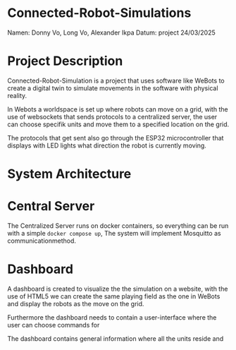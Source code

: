 # Connected-Robot-Simulations

Namen: Donny Vo, Long Vo, Alexander Ikpa
Datum: project 24/03/2025

# Project Description

Connected-Robot-Simulation is a project that uses software like WeBots to create
a digital twin to simulate movements in the software with physical reality.

In Webots a worldspace is set up where robots can move on a grid, with the use of websockets that sends protocols
to a centralized server, the user can choose specifik units and move them to a specified location on the grid.

The protocols that get sent also go through the ESP32 microcontroller that displays with LED lights what direction the
robot is currently moving.


# System Architecture


# Central Server

The Centralized Server runs on docker containers, so everything
can be run with a simple ```docker compose up```, The system will implement
Mosquitto as communicationmethod.

# Dashboard

A dashboard is created to visualize the the simulation on a website, with the use of HTML5 we can 
create the same playing field as the one in WeBots and display the robots as the move on the grid. 

Furthermore the dashboard needs to contain a user-interface where the user can choose commands for 

The dashboard
contains general information where all the units reside and
